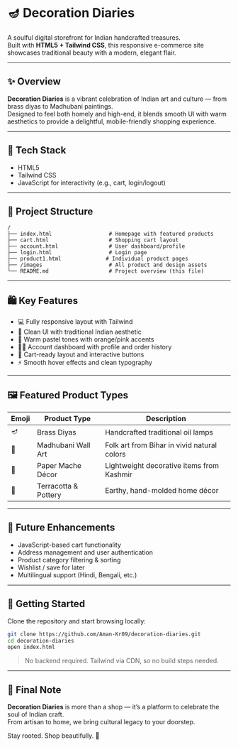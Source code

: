 # 🪔 Decoration Diaries

A soulful digital storefront for Indian handcrafted treasures.  
Built with **HTML5 + Tailwind CSS**, this responsive e-commerce site showcases traditional beauty with a modern, elegant flair.

---

## ✨ Overview

**Decoration Diaries** is a vibrant celebration of Indian art and culture — from brass diyas to Madhubani paintings.  
Designed to feel both homely and high-end, it blends smooth UI with warm aesthetics to provide a delightful, mobile-friendly shopping experience.

---

## 🧰 Tech Stack

- HTML5  
- Tailwind CSS  
- JavaScript for interactivity (e.g., cart, login/logout)

---

## 📁 Project Structure

```
/
├── index.html                  # Homepage with featured products
├── cart.html                   # Shopping cart layout
├── account.html                # User dashboard/profile
├── login.html                  # Login page
├── product1.html              # Individual product pages
├── /images                     # All product and design assets
└── README.md                   # Project overview (this file)
```

---

## 🛍️ Key Features

- 💻 Fully responsive layout with Tailwind  
- 🎨 Clean UI with traditional Indian aesthetic  
- 🧵 Warm pastel tones with orange/pink accents  
- 🧑‍💼 Account dashboard with profile and order history  
- 🛒 Cart-ready layout and interactive buttons  
- ⚡ Smooth hover effects and clean typography  

---

## 🖼️ Featured Product Types

| Emoji | Product Type              | Description                                  |
|-------|---------------------------|----------------------------------------------|
| 🪔    | Brass Diyas               | Handcrafted traditional oil lamps            |
| 🎨    | Madhubani Wall Art        | Folk art from Bihar in vivid natural colors  |
| 🌸    | Paper Mache Décor         | Lightweight decorative items from Kashmir    |
| 🏺    | Terracotta & Pottery      | Earthy, hand-molded home décor               |

---

## 🔧 Future Enhancements

- JavaScript-based cart functionality  
- Address management and user authentication  
- Product category filtering & sorting  
- Wishlist / save for later  
- Multilingual support (Hindi, Bengali, etc.)

---

## 🚀 Getting Started

Clone the repository and start browsing locally:

```bash
git clone https://github.com/Aman-Kr09/decoration-diaries.git
cd decoration-diaries
open index.html
```

> No backend required. Tailwind via CDN, so no build steps needed.

---

## 🌿 Final Note

**Decoration Diaries** is more than a shop — it’s a platform to celebrate the soul of Indian craft.  
From artisan to home, we bring cultural legacy to your doorstep.

Stay rooted. Shop beautifully. 🌸
